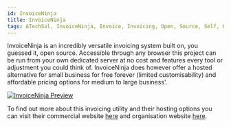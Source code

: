```yaml
---
id: InvoiceNinja
title: InvoiceNinja
tags: ATechSol, InvoiceNinja, Invoice, Invoicing, Open, Source, Self, Hosted
---
```


InvoiceNinja is an incredibly versatile invoicing system built on, you guessed it, open source. Accessible through any browser this project can be run from your own dedicated server at no cost and features every tool or adjustment you could think of. InvoiceNinja does however offer a hosted alternative for small business for free forever (limited customisability) and affordable pricing options for medium to large business'. 

[<img alt="InvoiceNinja Preview" src="/img/InvoiceNinja.png" />](https://www.invoiceninja.com/)

To find out more about this invoicing utility and their hosting options you can visit their commercial website [here](https://www.invoiceninja.com/) and organisation website [here](https://www.invoiceninja.org/).
